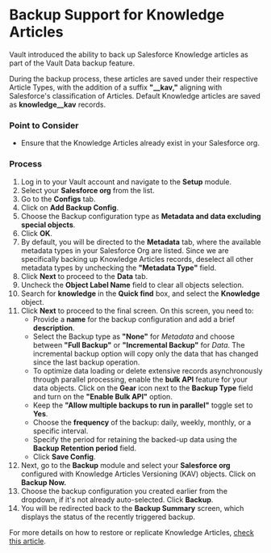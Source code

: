 # Backup Support for Knowledge Articles

Vault introduced the ability to back up Salesforce Knowledge articles as part of the Vault Data backup feature.

During the backup process, these articles are saved under their respective Article Types, with the addition of a suffix **"\_\_kav,"** aligning with Salesforce's classification of Articles. Default Knowledge articles are saved as **knowledge\_\_kav** records.

### Point to Consider <a href="#point-to-consider" id="point-to-consider"></a>

* Ensure that the Knowledge Articles already exist in your Salesforce org.

### Process <a href="#process" id="process"></a>

1. Log in to your Vault account and navigate to the **Setup** module.
2. Select your **Salesforce org** from the list.
3. Go to the **Configs** tab.
4. Click on **Add Backup Config**.
5. Choose the Backup configuration type as **Metadata and data excluding special objects**.
6. Click **OK**.
7. By default, you will be directed to the **Metadata** tab, where the available metadata types in your Salesforce Org are listed. Since we are specifically backing up Knowledge Articles records, deselect all other metadata types by unchecking the **"Metadata Type"** field.
8. Click **Next** to proceed to the **Data** tab.
9. Uncheck the **Object Label Name** field to clear all objects selection.
10. Search for **knowledge** in the **Quick find** box, and select the **Knowledge** object.
11. Click **Next** to proceed to the final screen. On this screen, you need to:
    * Provide a **name** for the backup configuration and add a brief **description**.
    * Select the Backup type as **"None"** for _Metadata_ and choose between **"Full Backup"** or **"Incremental Backup"** for _Data_. The incremental backup option will copy only the data that has changed since the last backup operation.
    * To optimize data loading or delete extensive records asynchronously through parallel processing, enable the **bulk API** feature for your data objects. Click on the **Gear** icon next to the **Backup Type** field and turn on the **"Enable Bulk API"** option.
    * Keep the **"Allow multiple backups to run in parallel"** toggle set to **Yes**.
    * Choose the **frequency** of the backup: daily, weekly, monthly, or a specific interval.
    * Specify the period for retaining the backed-up data using the **Backup Retention period** field.
    * Click **Save Config**.
12. Next, go to the **Backup** module and select your **Salesforce org** configured with Knowledge Articles Versioning (KAV) objects. Click on **Backup Now.**
13. Choose the backup configuration you created earlier from the dropdown, if it's not already auto-selected. Click **Backup**.
14. You will be redirected back to the **Backup Summary** screen, which displays the status of the recently triggered backup.

For more details on how to restore or replicate Knowledge Articles, [check this article](restoring-knowledge-articles-with-vault.md).
